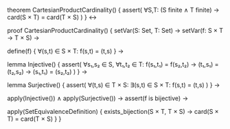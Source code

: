 theorem CartesianProductCardinality() {
  assert(
    ∀S,T: (S finite ∧ T finite) → card(S × T) = card(T × S)
  )
} ↔

proof CartesianProductCardinality() {
  setVar(S: Set, T: Set) →
  setVar(f: S × T → T × S) →
  
  define(f) {
    ∀(s,t) ∈ S × T: f(s,t) = (t,s)
  } →
  
  lemma Injective() {
    assert(
      ∀s₁,s₂ ∈ S, ∀t₁,t₂ ∈ T:
      f(s₁,t₁) = f(s₂,t₂) →
      (t₁,s₁) = (t₂,s₂) →
      (s₁,t₁) = (s₂,t₂)
    )
  } →
  
  lemma Surjective() {
    assert(
      ∀(t,s) ∈ T × S:
      ∃(s,t) ∈ S × T: f(s,t) = (t,s)
    )
  } →
  
  apply(Injective()) ∧
  apply(Surjective()) →
  assert(f is bijective) →
  
  apply(SetEquivalenceDefinition) {
    exists_bijection(S × T, T × S) →
    card(S × T) = card(T × S)
  }
}